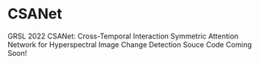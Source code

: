 # CSANet
GRSL 2022 CSANet: Cross-Temporal Interaction Symmetric Attention Network for Hyperspectral Image Change Detection
Souce Code Coming Soon!
